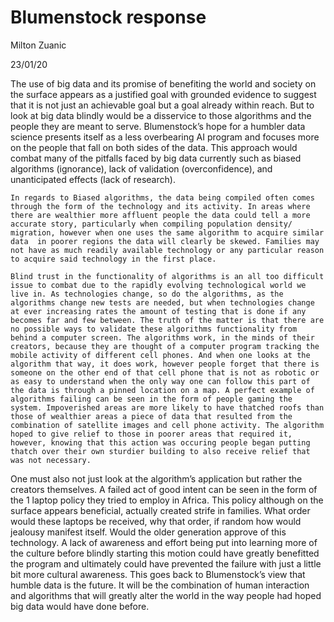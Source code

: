# Blumenstock response

Milton Zuanic

23/01/20

The use of big data and its promise of benefiting the world and society on the surface appears as a justified goal with grounded evidence to suggest that it is not just an achievable goal but a goal already within reach. But to look at big data blindly would be a disservice to those algorithms and the people they are meant to serve. Blumenstock’s hope for a humbler data science presents itself as a less overbearing AI program and focuses more on the people that fall on both sides of the data. This approach would combat many of the pitfalls faced by big data currently such as biased algorithms (ignorance), lack of validation (overconfidence), and unanticipated effects (lack of research).

	In regards to Biased algorithms, the data being compiled often comes through the form of the technology and its activity. In areas where there are wealthier more affluent people the data could tell a more accurate story, particularly when compiling population density/ migration, however when one uses the same algorithm to acquire similar data  in poorer regions the data will clearly be skewed. Families may not have as much readily available technology or any particular reason to acquire said technology in the first place.
	
	Blind trust in the functionality of algorithms is an all too difficult issue to combat due to the rapidly evolving technological world we live in. As technologies change, so do the algorithms, as the algorithms change new tests are needed, but when technologies change at ever increasing rates the amount of testing that is done if any becomes far and few between. The truth of the matter is that there are no possible ways to validate these algorithms functionality from behind a computer screen. The algorithms work, in the minds of their creators, because they are thought of a computer program tracking the mobile activity of different cell phones. And when one looks at the algorithm that way, it does work, however people forget that there is someone on the other end of that cell phone that is not as robotic or as easy to understand when the only way one can follow this part of the data is through a pinned location on a map. A perfect example of algorithms failing can be seen in the form of people gaming the system. Impoverished areas are more likely to have thatched roofs than those of wealthier areas a piece of data that resulted from the combination of satellite images and cell phone activity. The algorithm hoped to give relief to those in poorer areas that required it, however, knowing that this action was occuring people began putting thatch over their own sturdier building to also receive relief that was not necessary.

One must also not just look at the algorithm’s application but rather the creators themselves. A failed act of good intent can be seen in the form of the 1 laptop policy they tried to employ in Africa. This policy although on the surface appears beneficial, actually created strife in families. What order would these laptops be received, why that order, if random how would jealousy manifest itself. Would the older generation approve of this technology. A lack of awareness and effort being put into learning more of the culture before blindly starting this motion could have greatly benefitted the program and ultimately could have prevented the failure with just a little bit more cultural awareness. This goes back to Blumenstock’s view that humble data is the future. It will be the combination of human interaction and algorithms that will greatly alter the world in the way people had hoped big data would have done before. 


